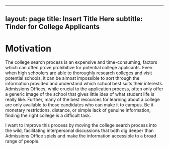 ---
layout: page
title: Insert Title Here
subtitle: Tinder for College Applicants
--

# Motivation

The college search process is an expensive and time-consuming, factors which can often prove prohibitive for potential college applicants.  Even when high schoolers are able to thoroughly research colleges and visit potential schools, it can be almost impossible to sort through the information provided and understand which school best suits their interests.  Admissions Offices, while crucial to the application process, often only offer a generic image of the school that gives little idea of what student life is really like.  Further, many of the best resources for learning about a college are only available to those candidates who can make it to campus.  Be it monetary restrictions, distance, or simple lack of genuine information, finding the right college is a difficult task.

I want to improve this process by moving the college search process into the wild, facilitating interpersonal discussions that both dig deeper than Admissions Office spiels and make the information accessible to a broad range of people.  
